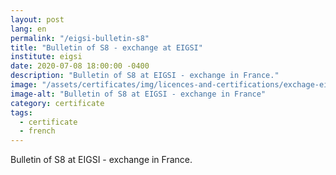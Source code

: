 ```yaml
---
layout: post
lang: en
permalink: "/eigsi-bulletin-s8"
title: "Bulletin of S8 - exchange at EIGSI"
institute: eigsi
date: 2020-07-08 18:00:00 -0400
description: "Bulletin of S8 at EIGSI - exchange in France."
image: "/assets/certificates/img/licences-and-certifications/exchage-eigsi/eigsi-bulletin-s8/front-fr.jpg"
image-alt: "Bulletin of S8 at EIGSI - exchange in France"
category: certificate
tags:
  - certificate
  - french
---
```


Bulletin of S8 at EIGSI - exchange in France.
